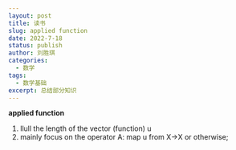 ```yaml
---
layout: post
title: 读书
slug: applied function
date: 2022-7-18
status: publish
author: 刘胜琪
categories: 
  - 数学
tags: 
  - 数学基础
excerpt: 总结部分知识
---
```


**applied function**

1. llull the length of the vector (function) u
2. mainly focus on the operator A: map u from X->X or otherwise;